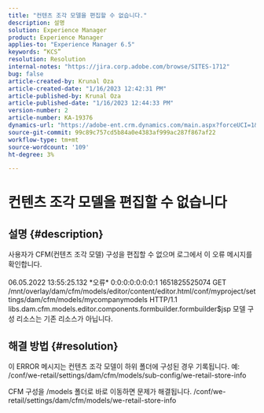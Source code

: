 ```yaml
---
title: "컨텐츠 조각 모델을 편집할 수 없습니다."
description: 설명
solution: Experience Manager
product: Experience Manager
applies-to: "Experience Manager 6.5"
keywords: “KCS”
resolution: Resolution
internal-notes: "https://jira.corp.adobe.com/browse/SITES-1712"
bug: false
article-created-by: Krunal Oza
article-created-date: "1/16/2023 12:42:31 PM"
article-published-by: Krunal Oza
article-published-date: "1/16/2023 12:44:33 PM"
version-number: 2
article-number: KA-19376
dynamics-url: "https://adobe-ent.crm.dynamics.com/main.aspx?forceUCI=1&pagetype=entityrecord&etn=knowledgearticle&id=7febce37-9b95-ed11-aad1-6045bd006793"
source-git-commit: 99c89c757cd5b84a0e4383af999ac287f867af22
workflow-type: tm+mt
source-wordcount: '109'
ht-degree: 3%

---
```


# 컨텐츠 조각 모델을 편집할 수 없습니다

## 설명 {#description}


사용자가 CFM(컨텐츠 조각 모델) 구성을 편집할 수 없으며 로그에서 이 오류 메시지를 확인합니다.
<br><br>06.05.2022 13:55:25.132 \*오류\* 0:0:0:0:0:0:0:1 1651825525074 GET /mnt/overlay/dam/cfm/models/editor/content/editor.html/conf/myproject/settings/dam/cfm/models/mycompanymodels HTTP/1.1 libs.dam.cfm.models.editor.components.formbuilder.formbuilder$jsp 모델 구성 리소스는 기존 리소스가 아닙니다.<br>

## 해결 방법 {#resolution}


이 ERROR 메시지는 컨텐츠 조각 모델이 하위 폴더에 구성된 경우 기록됩니다.
예: /conf/we-retail/settings/dam/cfm/models/sub-config/we-retail-store-info 

CFM 구성을 /models 폴더로 바로 이동하면 문제가 해결됩니다.
/conf/we-retail/settings/dam/cfm/models/we-retail-store-info
